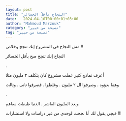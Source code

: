 ```yaml
---
layout: post
title: "النجاح بأقلّ الخسائر"
date:   2024-04-10T00:00:01+03:00
author: "Mahmoud Marzouk"
category: "نصيحة من خبير"
tag: "نصيحة من خبير"
---
```



مش النجاح في المشروع إنك تنجح وخلاص !!

النجاح إنك تنجح صح بأقل الخسائر

.

أعرف نماذج كتير عملت مشروع كان يتكلف ٢ مليون مثلا

وهما بدؤوه . وصرفوا ال ٢ مليون . وغلطوا . فصرفوا تاني .
وتالت

.

وبعد المليون العاشر . الدنيا ظبطت معاهم

فيجي يقول لك أنا نجحت لوحدي من غير دراسات ولا
استشارات !!!
